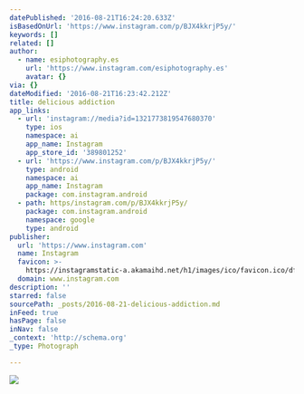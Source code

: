 ```yaml
---
datePublished: '2016-08-21T16:24:20.633Z'
isBasedOnUrl: 'https://www.instagram.com/p/BJX4kkrjP5y/'
keywords: []
related: []
author:
  - name: esiphotography.es
    url: 'https://www.instagram.com/esiphotography.es'
    avatar: {}
via: {}
dateModified: '2016-08-21T16:23:42.212Z'
title: delicious addiction
app_links:
  - url: 'instagram://media?id=1321773819547680370'
    type: ios
    namespace: ai
    app_name: Instagram
    app_store_id: '389801252'
  - url: 'https://www.instagram.com/p/BJX4kkrjP5y/'
    type: android
    namespace: ai
    app_name: Instagram
    package: com.instagram.android
  - path: https/instagram.com/p/BJX4kkrjP5y/
    package: com.instagram.android
    namespace: google
    type: android
publisher:
  url: 'https://www.instagram.com'
  name: Instagram
  favicon: >-
    https://instagramstatic-a.akamaihd.net/h1/images/ico/favicon.ico/dfa85bb1fd63.ico
  domain: www.instagram.com
description: ''
starred: false
sourcePath: _posts/2016-08-21-delicious-addiction.md
inFeed: true
hasPage: false
inNav: false
_context: 'http://schema.org'
_type: Photograph

---
```

![](https://imgflo.herokuapp.com/graph/vahj1ThiexotieMo/a4bba2ae2e132e494bfb98cb8f204ae0/croprotate.jpg?cropheight=428&cropwidth=640&degrees=0&input=https%3A%2F%2Fscontent.cdninstagram.com%2Ft51.2885-15%2Fs640x640%2Fsh0.08%2Fe35%2F14073227_1159226684136962_553907836_n.jpg%3Fig_cache_key%3DMTMyMTc3MzgxOTU0NzY4MDM3MA%253D%253D.2&x=0&y=106)